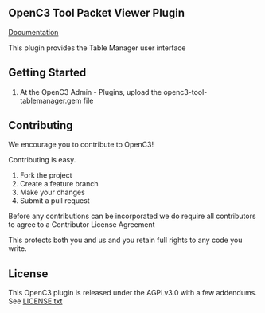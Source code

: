 ## OpenC3 Tool Packet Viewer Plugin

[Documentation](https://openc3.com)

This plugin provides the Table Manager user interface

## Getting Started

1.  At the OpenC3 Admin - Plugins, upload the openc3-tool-tablemanager.gem file

## Contributing

We encourage you to contribute to OpenC3!

Contributing is easy.

1. Fork the project
2. Create a feature branch
3. Make your changes
4. Submit a pull request

Before any contributions can be incorporated we do require all contributors to agree to a Contributor License Agreement

This protects both you and us and you retain full rights to any code you write.

## License

This OpenC3 plugin is released under the AGPLv3.0 with a few addendums. See [LICENSE.txt](LICENSE.txt)
